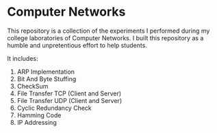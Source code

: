 # Computer Networks
This repository is a collection of the experiments I performed during my college laboratories of Computer Networks. I built this repository as a humble and unpretentious effort to help students. 

It includes:
1. ARP Implementation
2. Bit And Byte Stuffing
3. CheckSum
4. File Transfer TCP (Client and Server)
5. File Transfer UDP (Client and Server)
6. Cyclic Redundancy Check
7. Hamming Code
8. IP Addressing

